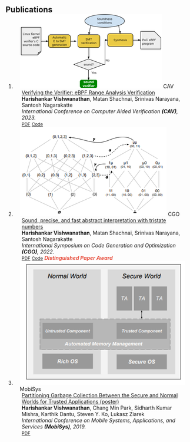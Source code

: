 <h2 id="publications" style="margin: 2px 0px -15px;">Publications</h2>

<div class="publications">
<ol class="bibliography">

<li>
<div class="pub-row">

  <div class="col-sm-3 abbr" style="position: relative;padding-right: 15px;padding-left: 15px;">
    <img src="assets/img/cav23_paper.png" class="teaser img-fluid z-depth-1">
    <abbr class="badge">CAV</abbr>
  </div>

  <div class="col-sm-9" style="position: relative;padding-right: 15px;padding-left: 20px;">
    <div class="title"><a href="assets/files/agni-cav23.pdf">Verifying the Verifier: eBPF Range Analysis Verification</a></div>
    <div class="author"><strong>Harishankar Vishwanathan</strong>, Matan Shachnai, Srinivas Narayana, Santosh Nagarakatte</div>
    <div class="periodical"><em>International Conference on Computer Aided Verification <strong>(CAV)</strong>, 2023.</em></div>
    <div class="links">
      <a href="assets/files/agni-cav23.pdf" class="btn btn-sm z-depth-0" role="button" target="_blank" style="font-size:12px;">PDF</a>
      <a href="https://github.com/bpfverif/ebpf-range-analysis-verification-cav23" class="btn btn-sm z-depth-0" role="button" target="_blank" style="font-size:12px;">Code</a>
      <!-- <a href="https://dblp.uni-trier.de/rec/conf/cvpr/LiuSLSS20.html?view=bibtex" class="btn btn-sm z-depth-0" role="button" target="_blank" style="font-size:12px;">BibTex</a> -->
    </div>
  </div>
</div>
</li>

<li>
<div class="pub-row">

  <div class="col-sm-3 abbr" style="position: relative;padding-right: 15px;padding-left: 15px;">
    <img src="assets/img/cgo22_paper.png" class="teaser img-fluid z-depth-1">
    <abbr class="badge">CGO</abbr>
  </div>

  <div class="col-sm-9" style="position: relative;padding-right: 15px;padding-left: 20px;">
    <div class="title"><a href="https://arxiv.org/pdf/2105.05398.pdf">Sound, precise, and fast abstract interpretation with tristate numbers</a></div>
    <div class="author"><strong>Harishankar Vishwanathan</strong>, Matan Shachnai, Srinivas Narayana, Santosh Nagarakatte</div>
    <div class="periodical"><em>International Symposium on Code Generation and Optimization <strong>(CGO)</strong>, 2022.</em></div>
    <div class="links">
      <a href="https://arxiv.org/pdf/2105.05398.pdf" class="btn btn-sm z-depth-0" role="button" target="_blank" style="font-size:12px;">PDF</a>
      <a href="https://github.com/bpfverif/tnums-cgo22" class="btn btn-sm z-depth-0" role="button" target="_blank" style="font-size:12px;">Code</a>
      <!-- <a href="https://dblp.uni-trier.de/rec/conf/cvpr/LiuSLSS20.html?view=bibtex" class="btn btn-sm z-depth-0" role="button" target="_blank" style="font-size:12px;">BibTex</a> -->
      <strong><i style="color:#e74d3c"> Distinguished Paper Award </i></strong>
    </div>
  </div>
</div>
</li>

<li>
<div class="pub-row">

  <div class="col-sm-3 abbr" style="position: relative;padding-right: 15px;padding-left: 15px;">
    <img src="assets/img/mobisys_poster.png" class="teaser img-fluid z-depth-1">
    <abbr class="badge">MobiSys</abbr>
  </div>

  <div class="col-sm-9" style="position: relative;padding-right: 15px;padding-left: 20px;">
    <div class="title"><a href="https://dl.acm.org/doi/pdf/10.1145/3307334.3328650">Partitioning Garbage Collection Between the Secure and Normal Worlds for Trusted Applications (poster)</a></div>
    <div class="author"><strong>Harishankar Vishwanathan</strong>, Chang Min Park, Sidharth Kumar Mishra, Karthik Dantu, Steven Y. Ko, Lukasz Ziarek</div>
    <div class="periodical"><em>International Conference on Mobile Systems, Applications, and Services <strong>(MobiSys)</strong>, 2019.</em></div>
    <div class="links">
      <a href="https://dl.acm.org/doi/pdf/10.1145/3307334.3328650" class="btn btn-sm z-depth-0" role="button" target="_blank" style="font-size:12px;">PDF</a>
      <!-- <a href="https://dblp.uni-trier.de/rec/conf/cvpr/LiuSLSS20.html?view=bibtex" class="btn btn-sm z-depth-0" role="button" target="_blank" style="font-size:12px;">BibTex</a> -->
      <!-- <strong><i style="color:#e74d3c"> Poster </i></strong> -->
    </div>
  </div>
</div>
</li>
  
<br>

</ol>
</div>
